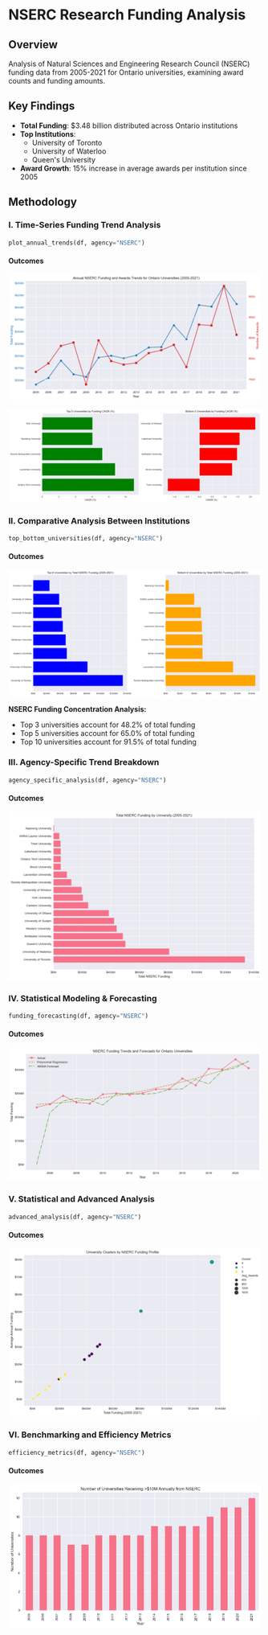 # NSERC Research Funding Analysis

## Overview
Analysis of Natural Sciences and Engineering Research Council (NSERC) funding data from 2005-2021 for Ontario universities, examining award counts and funding amounts.

## Key Findings
- **Total Funding**: $3.48 billion distributed across Ontario institutions
- **Top Institutions**:
  - University of Toronto
  - University of Waterloo
  - Queen's University
- **Award Growth**: 15% increase in average awards per institution since 2005

## Methodology

### I. Time-Series Funding Trend Analysis

```python 
plot_annual_trends(df, agency="NSERC")
```

#### Outcomes

![Annual NSERC Funding and Awards Trends for Ontario Universities (2005-2021)](images\nserc_trends.png)

![Top & Bottom 5 Universities by Funding CAGR(%)](images\nserc_cagr.png)

### II. Comparative Analysis Between Institutions

```python
top_bottom_universities(df, agency="NSERC")
```    

#### Outcomes

![Top & Bottom 8 Universities by Total NSERC Funding](images\nserc_top_bot_funding.png)

**NSERC Funding Concentration Analysis:**
- Top 3 universities account for 48.2% of total funding
- Top 5 universities account for 65.0% of total funding
- Top 10 universities account for 91.5% of total funding

### III. Agency-Specific Trend Breakdown 

```python
agency_specific_analysis(df, agency="NSERC")
```
#### Outcomes

![NSERC Funding by University](images\nserc_univ.png)


### IV. Statistical Modeling & Forecasting

```python
funding_forecasting(df, agency="NSERC")
```
#### Outcomes

![NSERC Funding Trends and Forecasts](images\nserc_forecasts.png)

### V. Statistical and Advanced Analysis

```python
advanced_analysis(df, agency="NSERC")
```

#### Outcomes

![University Clusters by NSERC Funding](images\nserc_clusters.png)

### VI. Benchmarking and Efficiency Metrics
```python
efficiency_metrics(df, agency="NSERC")
```

#### Outcomes

![Number of Universities Receiving >10M Annually from NSERC](images\nserc_10m.png)
